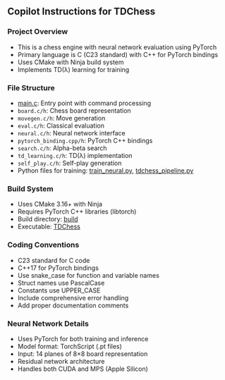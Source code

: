 <!-- filepath: [copilot-instructions.md](http://_vscodecontentref_/5) -->
## Copilot Instructions for TDChess

### Project Overview
- This is a chess engine with neural network evaluation using PyTorch
- Primary language is C (C23 standard) with C++ for PyTorch bindings
- Uses CMake with Ninja build system
- Implements TD(λ) learning for training

### File Structure
- [main.c](http://_vscodecontentref_/6): Entry point with command processing
- `board.c/h`: Chess board representation
- `movegen.c/h`: Move generation
- `eval.c/h`: Classical evaluation
- `neural.c/h`: Neural network interface
- `pytorch_binding.cpp/h`: PyTorch C++ bindings
- `search.c/h`: Alpha-beta search
- `td_learning.c/h`: TD(λ) implementation
- `self_play.c/h`: Self-play generation
- Python files for training: [train_neural.py](http://_vscodecontentref_/7), [tdchess_pipeline.py](http://_vscodecontentref_/8)

### Build System
- Uses CMake 3.16+ with Ninja
- Requires PyTorch C++ libraries (libtorch)
- Build directory: [build](http://_vscodecontentref_/9)
- Executable: [TDChess](http://_vscodecontentref_/10)

### Coding Conventions
- C23 standard for C code
- C++17 for PyTorch bindings
- Use snake_case for function and variable names
- Struct names use PascalCase
- Constants use UPPER_CASE
- Include comprehensive error handling
- Add proper documentation comments

### Neural Network Details
- Uses PyTorch for both training and inference
- Model format: TorchScript (.pt files)
- Input: 14 planes of 8×8 board representation
- Residual network architecture
- Handles both CUDA and MPS (Apple Silicon)
